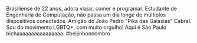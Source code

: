 Brasiliense de 22 anos, adora viajar, comer e programar. Estudante de Engenharia de Computação, não passa um dia longe de múltiplos dispositivos conectados.
Amigão do João Pedro "Pika das Galaxias" Cabral.
Sou do movimento LGBTQ+, com muito orgulho!
Aqui é São Paulo bichaaaaaaaaaaaaaaaa.
#beijinhonoombro